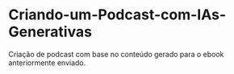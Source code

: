 # Criando-um-Podcast-com-IAs-Generativas
Criação de podcast com base  no conteúdo gerado para o ebook anteriormente enviado.
